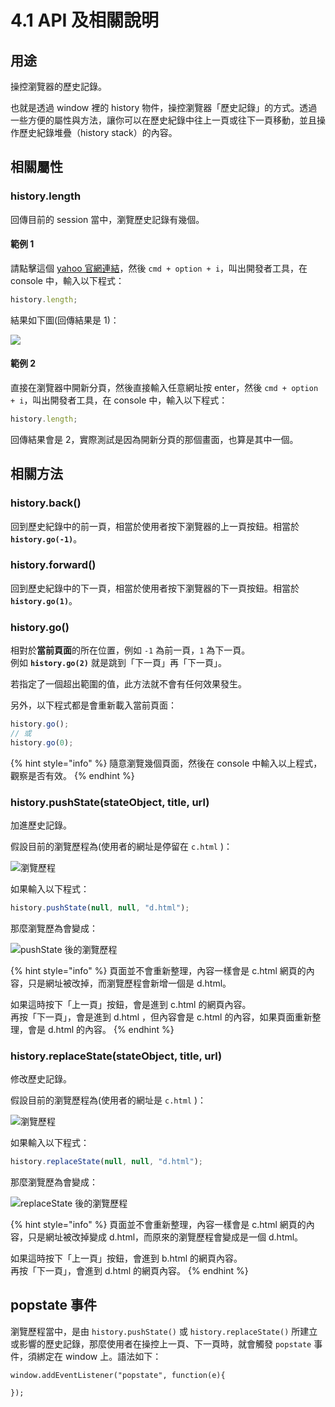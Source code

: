 # 4.1 API 及相關說明

## 用途

操控瀏覽器的歷史記錄。

也就是透過 window 裡的 history 物件，操控瀏覽器「歷史記錄」的方式。透過一些方便的屬性與方法，讓你可以在歷史紀錄中往上一頁或往下一頁移動，並且操作歷史紀錄堆疊（history stack）的內容。



## 相關屬性

###

### history.length

回傳目前的 session 當中，瀏覽歷史記錄有幾個。

#### 範例 1

請點擊這個 [yahoo 官網連結](https://tw.yahoo.com)，然後 `cmd + option + i`，叫出開發者工具，在 console 中，輸入以下程式：

```javascript
history.length;
```

結果如下圖(回傳結果是 1)：

![](<../.gitbook/assets/history\_length\_ex1 (1).png>)

#### 範例 2

直接在瀏覽器中開新分頁，然後直接輸入任意網址按 enter，然後 `cmd + option + i`，叫出開發者工具，在 console 中，輸入以下程式：

```javascript
history.length;
```

回傳結果會是 2，實際測試是因為開新分頁的那個畫面，也算是其中一個。



## 相關方法

### history.back()

回到歷史紀錄中的前一頁，相當於使用者按下瀏覽器的上一頁按鈕。相當於 **`history.go(-1)`**。



### history.forward()

回到歷史紀錄中的下一頁，相當於使用者按下瀏覽器的下一頁按鈕。相當於 **`history.go(1)`**。



### history.go()

相對於**當前頁面**的所在位置，例如 `-1` 為前一頁，`1` 為下一頁。\
例如 **`history.go(2)`** 就是跳到「下一頁」再「下一頁」。

若指定了一個超出範圍的值，此方法就不會有任何效果發生。

另外，以下程式都是會重新載入當前頁面：

```javascript
history.go();
// 或
history.go(0);
```



{% hint style="info" %}
隨意瀏覽幾個頁面，然後在 console 中輸入以上程式，觀察是否有效。
{% endhint %}



### history.pushState(stateObject, title, url)

加進歷史記錄。

假設目前的瀏覽歷程為(使用者的網址是停留在 `c.html` )：

![瀏覽歷程](../.gitbook/assets/original\_history\_session.png)

如果輸入以下程式：

```javascript
history.pushState(null, null, "d.html");
```

那麼瀏覽歷為會變成：

![pushState 後的瀏覽歷程](../.gitbook/assets/original\_history\_pushstate.png)

{% hint style="info" %}
頁面並不會重新整理，內容一樣會是 c.html 網頁的內容，只是網址被改掉，而瀏覽歷程會新增一個是 d.html。

如果這時按下「上一頁」按鈕，會是進到 c.html 的網頁內容。\
再按「下一頁」，會是進到 d.html ，但內容會是 c.html 的內容，如果頁面重新整理，會是 d.html 的內容。
{% endhint %}





### history.replaceState(stateObject, title, url)

修改歷史記錄。

假設目前的瀏覽歷程為(使用者的網址是 `c.html` )：

![瀏覽歷程](<../.gitbook/assets/original\_history\_session (1).png>)

如果輸入以下程式：

```javascript
history.replaceState(null, null, "d.html");
```

那麼瀏覽歷為會變成：

![replaceState 後的瀏覽歷程](<../.gitbook/assets/original\_history\_replacestate 2.png>)

{% hint style="info" %}
頁面並不會重新整理，內容一樣會是 c.html 網頁的內容，只是網址被改掉變成 d.html，而原來的瀏覽歷程會變成是一個 d.html。

如果這時按下「上一頁」按鈕，會進到 b.html 的網頁內容。\
再按「下一頁」，會進到 d.html 的網頁內容。
{% endhint %}



## popstate 事件

瀏覽歷程當中，是由 `history.pushState()` 或 `history.replaceState()` 所建立或影響的歷史記錄，那麼使用者在操控上一頁、下一頁時，就會觸發 `popstate` 事件，須綁定在 window 上。語法如下：

```
window.addEventListener("popstate", function(e){
  
});
```




